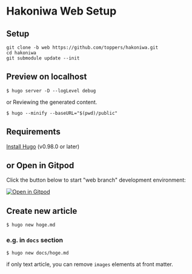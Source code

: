 # Hakoniwa Web Setup

## Setup

    git clone -b web https://github.com/toppers/hakoniwa.git
    cd hakoniwa
    git submodule update --init

## Preview on localhost

    $ hugo server -D --logLevel debug

or Reviewing the generated content.

    $ hugo --minify --baseURL="$(pwd)/public"

## Requirements

[Install Hugo](https://gohugo.io/getting-started/installing/) (v0.98.0 or later)

## or Open in Gitpod

Click the button below to start "web branch" development environment:

[![Open in Gitpod](https://gitpod.io/button/open-in-gitpod.svg)](https://gitpod.io/#https://github.com/toppers/hakoniwa/tree/web)

## Create new article

    $ hugo new hoge.md

### e.g. in `docs` section

    $ hugo new docs/hoge.md

if only text article, you can remove `images` elements at front matter.
